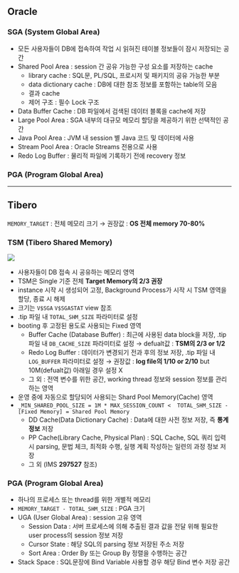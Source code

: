 ## Oracle
### SGA (System Global Area)
- 모든 사용자들이 DB에 접속하여 작업 시 읽혀진 테이블 정보들이 잠시 저장되는 공간
- Shared Pool Area : session 간 공유 가능한 구성 요소를 저장하는 cache
  - library cache : SQL문, PL/SQL, 프로시저 및 패키지의 공유 가능한 부분
  - data dictionary cache : DB에 대한 참조 정보를 포함하는 table의 모음
  - 결과 cache
  - 제어 구조 :  필수 Lock 구조
- Data Buffer Cache : DB 파일에서 검색된 데이터 블록을 cache에 저장
- Large Pool Area : SGA 내부의 대규모 메모리 할당을 제공하기 위한 선택적인 공간
- Java Pool Area : JVM 내 session 별 Java 코드 및 데이터에 사용
- Stream Pool Area : Oracle Streams 전용으로 사용
- Redo Log Buffer : 물리적 파일에 기록하기 전에 recovery 정보
### PGA (Program Global Area)

---
## Tibero
`MEMORY_TARGET` : 전체 메모리 크기 → 권장값 : **OS 전체 memory 70-80%**
### TSM (Tibero Shared Memory)
![](https://prod-files-secure.s3.us-west-2.amazonaws.com/2e9f035b-3bba-4ce1-902b-03e8e4545fa2/50e74659-9cf4-4d7e-a1bb-37b94051050d/3.1_TSM.png?X-Amz-Algorithm=AWS4-HMAC-SHA256&X-Amz-Content-Sha256=UNSIGNED-PAYLOAD&X-Amz-Credential=ASIAZI2LB466RSXL67YG%2F20250830%2Fus-west-2%2Fs3%2Faws4_request&X-Amz-Date=20250830T032804Z&X-Amz-Expires=3600&X-Amz-Security-Token=IQoJb3JpZ2luX2VjEHQaCXVzLXdlc3QtMiJIMEYCIQCk2VJvR4LXL67j%2F80sTN%2FsplDkJxZfdiXOjFLaQgcjoQIhAMfUqPaF%2BgaM8hDCijmGLP96nK3Tbby5lRAeSv4cPz7DKogECMz%2F%2F%2F%2F%2F%2F%2F%2F%2F%2FwEQABoMNjM3NDIzMTgzODA1Igx2doV3FrnAQVbLOJsq3AP5TJpMEvZ%2BNOcKtNwR9gufEtZPhUADGa8swbOGG%2BStTN5ew4iboiMoS25sXUPG9a%2BGG1snb8cipc9WGUGxwrBZmq1Y9AiPtbHEzNkWegiKl3oPpos8LjLRVOZPy2sviPKcI9CzRmZ%2BlNBCLNHYt8VL%2Bd7NVLU3tcp9VhFwK06JJ155p3OZt69T9DHoKygaujcJuNbKwTdK7KW6k6NO4xxpbA%2BXgzXLUxgZATUSIOMR9tvh%2FMMskbpZAQfAeSB4YnjY0ATnS2mRQX9LYIF2fZGI%2Bjq9eOXcFPGjwlpAvfBdB0RFRXMrwgZ4p03WJC8erIdC5KZutbUQd9BXIkUTmP7GuK1oP6Ij5vSTC9F%2BlJ6Wg9pxvav%2B8tNkHRAVUOZRYrf0Cbghrp%2FvSF5OXO7TZrezECkZCe2BcFOOV2UkW4J1QaTWFeexfHNsPCtv9yqYJD8tX2gG9KEKvmwKtH1w01TuvhsgEQV92Dt3tvule9kRcRUY%2ByhiPt8DfREZIGv1i4Ll2aErRn4LKAh2Ph9yXU9wTkwzLf5Be6u%2BYsvbQRNfdMcnD6OsT0erK48Pow16Swv%2BlQUVfbTWWXZ%2BfyHnJZj6c3yv%2FvbK1zzkbExj4p2f%2BWt6ERxxQindesvQIzCr28nFBjqkAbQJcPaSFu5UKLgWbecsDWsBQYWexs%2BulrhYicYqdF5zxoKgAALwQMoy4JZwFRTtgd6qj8JNDZiowACEs2%2B8JoddiJSxuEnIEx%2Fj6koE29fxG%2BkjFfCjJl21CWvEYlWxlSq3zGwMXelMKxLpAactVC7TbwYBbgZ7jL67ovayZdz6e8%2FXGpIIGQ7pdLoY%2FXX9w08yOYdUyj0x0znAZzNZWm1Hzo58&X-Amz-Signature=700e287956ea457986407fa5eded70f76a6dc7ae14e05d562fd779f54ffeaddc&X-Amz-SignedHeaders=host&x-amz-checksum-mode=ENABLED&x-id=GetObject)
- 사용자들이 DB 접속 시 공유하는 메모리 영역
- TSM은 Single 기준 전체 **Target Memory의 2/3 권장**
- instance 시작 시 생성되어 고정, Background Process가 시작 시 TSM 영역을 할당, 종료 시 해제
- 크기는 `V$SGA` `V$SGASTAT` view 참조
- .tip 파일 내 `TOTAL_SHM_SIZE` 파라미터로 설정
- booting 후 고정된 용도로 사용되는 Fixed 영역
  - Buffer Cache (Database Buffer) : 최근에 사용된 data block을 저장, .tip 파일 내 `DB_CACHE_SIZE` 파라미터로 설정 → defualt값 : **TSM의 2/3 or 1/2**
  - Redo Log Buffer : 데이터가 변경되기 전과 후의 정보 저장, .tip 파일 내 `LOG_BUFFER` 파라미터로 설정 → 권장값 : **log file의 1/10 or 2/10** but 10M(defualt값) 아래일 경우 설정 X
  - 그 외 : 전역 변수를 위한 공간, working thread 정보와 session 정보를 관리하는 영역
- 운영 중에 자동으로 할당되어 사용되는 Shard Pool Memory(Cache) 영역
- `_MIN_SHARED_POOL_SIZE = 1M * MAX_SESSION_COUNT <  TOTAL_SHM_SIZE - [Fixed Memory] = Shared Pool Memory`
  - DD Cache(Data Dictionary Cache) : Data에 대한 사전 정보 저장, 즉 **통계정보** 저장 
  - PP Cache(Library Cache, Physical Plan) : SQL Cache, SQL 쿼리 입력 시 parsing, 문법 체크, 최적화 수행, 실행 계획 작성하는 일련의 과정 정보 저장
  - 그 외  (IMS **297527** 참조)
### PGA (Program Global Area)
- 하나의 프로세스 또는 thread를 위한 개별적 메모리
- `MEMORY_TARGET - TOTAL_SHM_SIZE` : PGA 크기
- UGA (User Global Area) : session 고유 영역
  - Session Data : 서버 프로세스에 의해 추출된 결과 값을 전달 위해 필요한 user process의 session 정보 저장
  - Cursor State : 해당 SQL의 parsing 정보 저장된 주소 저장
  - Sort Area : Order By 또는 Group By 정렬을 수행하는 공간
- Stack Space : SQL문장에 Bind Variable 사용할 경우 해당 Bind 변수 저장 공간

